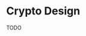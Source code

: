 # Crypto Design

<!--
https://pixelrealm.io
https://xwg.games
https://exeedme.com
https://netvrk.co
https://darkfrontiers.com
https://arc8.com
https://floki.com
-->

TODO
